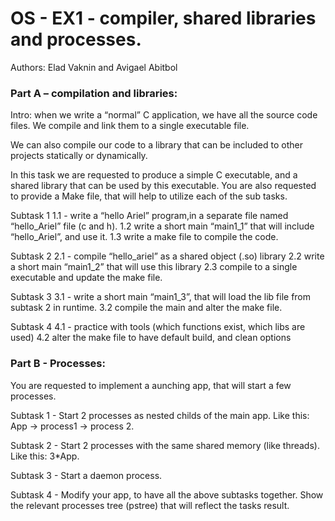 # OS - EX1 -  compiler, shared libraries and processes.

Authors: Elad Vaknin and Avigael Abitbol

###  Part A – compilation and libraries:

Intro: when we write a “normal” C application, we have all the source code files. We compile and link them to a single executable file.

We can also compile our code to a library that can be included to other projects statically or dynamically.

In this task we are requested to produce a simple C executable, and a shared library that can be used by this executable. You are also requested to provide a Make file, that will help to utilize each of the sub tasks.

Subtask 1 1.1 -  write a “hello Ariel” program,in a separate file named “hello_Ariel” file (c and h). 1.2 write a short main “main1_1” that will include “hello_Ariel”, and use it. 1.3 write a make file to compile the code.

Subtask 2 2.1 -  compile “hello_ariel” as a shared object (.so) library 2.2 write a short main “main1_2” that will use this library 2.3 compile to a single executable and update the make file.

Subtask 3 3.1 -  write a short main “main1_3”, that will load the lib file from subtask 2 in runtime. 3.2 compile the main and alter the make file.

Subtask 4 4.1  - practice with tools (which functions exist, which libs are used) 4.2 alter the make file to have default build, and clean options


###   Part B - Processes:

You are requested to implement a aunching app, that will start a few processes.

Subtask 1 -  Start 2 processes as nested childs of the main app. Like this: App -> process1 -> process 2.

Subtask 2 -  Start 2 processes with the same shared memory (like threads). Like this: 3*App.

Subtask 3 -  Start a daemon process.

Subtask 4  - Modify your app, to have all the above subtasks together. Show the relevant processes tree  (pstree) that will reflect the tasks result.
